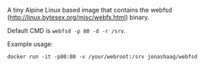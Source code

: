 A tiny Alpine Linux based image that contains the webfsd (http://linux.bytesex.org/misc/webfs.html) binary.

Default CMD is `webfsd -p 80 -d -r /srv`.

Example usage:

```
docker run -it -p80:80 -v /your/webroot:/srv jonashaag/webfsd
```
